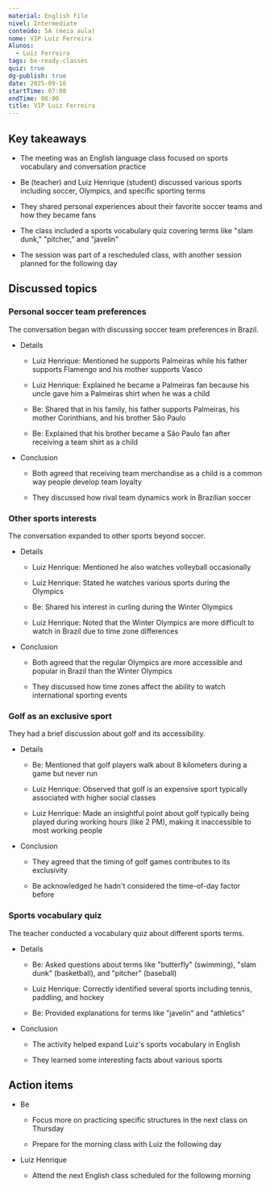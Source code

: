 ```yaml
---
material: English File
nivel: Intermediate
conteúdo: 5A (meia aula)
nome: VIP Luiz Ferreira
Alunos:
  - Luiz Ferreira
tags: be-ready-classes
quiz: true
dg-publish: true
date: 2025-09-16
startTime: 07:00
endTime: 08:00
title: VIP Luiz Ferreira
---
```

## Key takeaways

- The meeting was an English language class focused on sports vocabulary and conversation practice
    
- Be (teacher) and Luiz Henrique (student) discussed various sports including soccer, Olympics, and specific sporting terms
    
- They shared personal experiences about their favorite soccer teams and how they became fans
    
- The class included a sports vocabulary quiz covering terms like "slam dunk," "pitcher," and "javelin"
    
- The session was part of a rescheduled class, with another session planned for the following day
    

## Discussed topics

### Personal soccer team preferences

The conversation began with discussing soccer team preferences in Brazil.

- Details
    
    - Luiz Henrique: Mentioned he supports Palmeiras while his father supports Flamengo and his mother supports Vasco
        
    - Luiz Henrique: Explained he became a Palmeiras fan because his uncle gave him a Palmeiras shirt when he was a child
        
    - Be: Shared that in his family, his father supports Palmeiras, his mother Corinthians, and his brother São Paulo
        
    - Be: Explained that his brother became a São Paulo fan after receiving a team shirt as a child
        
- Conclusion
    
    - Both agreed that receiving team merchandise as a child is a common way people develop team loyalty
        
    - They discussed how rival team dynamics work in Brazilian soccer
        

### Other sports interests

The conversation expanded to other sports beyond soccer.

- Details
    
    - Luiz Henrique: Mentioned he also watches volleyball occasionally
        
    - Luiz Henrique: Stated he watches various sports during the Olympics
        
    - Be: Shared his interest in curling during the Winter Olympics
        
    - Luiz Henrique: Noted that the Winter Olympics are more difficult to watch in Brazil due to time zone differences
        
- Conclusion
    
    - Both agreed that the regular Olympics are more accessible and popular in Brazil than the Winter Olympics
        
    - They discussed how time zones affect the ability to watch international sporting events
        

### Golf as an exclusive sport

They had a brief discussion about golf and its accessibility.

- Details
    
    - Be: Mentioned that golf players walk about 8 kilometers during a game but never run
        
    - Luiz Henrique: Observed that golf is an expensive sport typically associated with higher social classes
        
    - Luiz Henrique: Made an insightful point about golf typically being played during working hours (like 2 PM), making it inaccessible to most working people
        
- Conclusion
    
    - They agreed that the timing of golf games contributes to its exclusivity
        
    - Be acknowledged he hadn't considered the time-of-day factor before
        

### Sports vocabulary quiz

The teacher conducted a vocabulary quiz about different sports terms.

- Details
    
    - Be: Asked questions about terms like "butterfly" (swimming), "slam dunk" (basketball), and "pitcher" (baseball)
        
    - Luiz Henrique: Correctly identified several sports including tennis, paddling, and hockey
        
    - Be: Provided explanations for terms like "javelin" and "athletics"
        
- Conclusion
    
    - The activity helped expand Luiz's sports vocabulary in English
        
    - They learned some interesting facts about various sports
        

## Action items

- Be
    
    - Focus more on practicing specific structures in the next class on Thursday
        
    - Prepare for the morning class with Luiz the following day
        
- Luiz Henrique
    
    - Attend the next English class scheduled for the following morning
